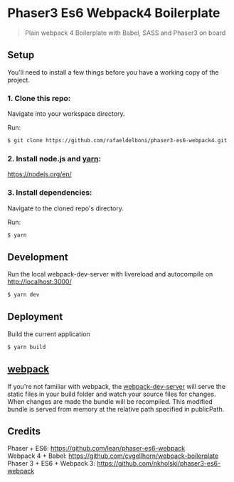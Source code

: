 Phaser3 Es6 Webpack4 Boilerplate
===========

> Plain webpack 4 Boilerplate with Babel, SASS and Phaser3 on board

## Setup
You'll need to install a few things before you have a working copy of the project.

### 1. Clone this repo:
Navigate into your workspace directory.

Run:
```sh
$ git clone https://github.com/rafaeldelboni/phaser3-es6-webpack4.git
```
### 2. Install node.js and [yarn](https://yarnpkg.com/):
https://nodejs.org/en/

### 3. Install dependencies:
Navigate to the cloned repo's directory.

Run:
```sh
$ yarn
```

## Development
Run the local webpack-dev-server with livereload and autocompile on [http://localhost:3000/](http://localhost:3000/)
```sh
$ yarn dev
```
## Deployment
Build the current application
```sh
$ yarn build
```

## [webpack](https://webpack.js.org/)
If you're not familiar with webpack, the [webpack-dev-server](https://webpack.js.org/configuration/dev-server/) will serve the static files in your build folder and watch your source files for changes.
When changes are made the bundle will be recompiled. This modified bundle is served from memory at the relative path specified in publicPath.

## Credits

Phaser + ES6: https://github.com/lean/phaser-es6-webpack  
Webpack 4 + Babel: https://github.com/cvgellhorn/webpack-boilerplate  
Phaser 3 + ES6 + Webpack 3: https://github.com/nkholski/phaser3-es6-webpack  
